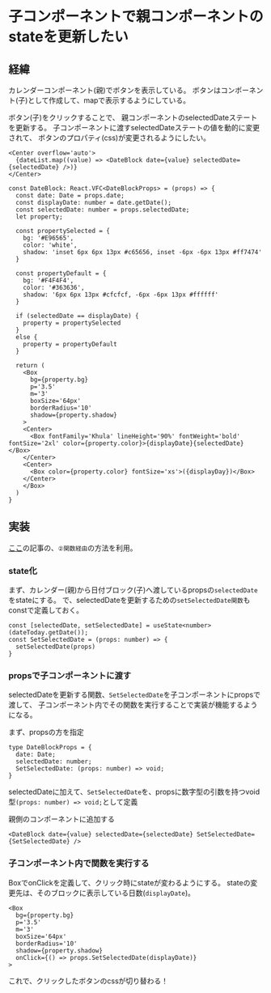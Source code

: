 # 子コンポーネントで親コンポーネントのstateを更新したい

## 経緯

カレンダーコンポーネント(親)でボタンを表示している。
ボタンはコンポーネント(子)として作成して、mapで表示するようにしている。

ボタン(子)をクリックすることで、
親コンポーネントのselectedDateステートを更新する。
子コンポーネントに渡すselectedDateステートの値を動的に変更されて、
ボタンのプロパティ(css)が変更されるようにしたい。

```tsx:Calenderコンポーネント
<Center overflow='auto'>
  {dateList.map((value) => <DateBlock date={value} selectedDate={selectedDate} />)}
</Center>
```

```tsx:DateBlockコンポーネント
const DateBlock: React.VFC<DateBlockProps> = (props) => {
  const date: Date = props.date;
  const displayDate: number = date.getDate();
  const selectedDate: number = props.selectedDate;
  let property;

  const propertySelected = {
    bg: '#E96565',
    color: 'white',
    shadow: 'inset 6px 6px 13px #c65656, inset -6px -6px 13px #ff7474'
  }

  const propertyDefault = {
    bg: '#F4F4F4',
    color: '#363636',
    shadow: '6px 6px 13px #cfcfcf, -6px -6px 13px #ffffff'
  }

  if (selectedDate == displayDate) {
    property = propertySelected
  }
  else {
    property = propertyDefault
  }

  return (
    <Box
      bg={property.bg}
      p='3.5'
      m='3'
      boxSize='64px'
      borderRadius='10'
      shadow={property.shadow}
    >
    <Center>
      <Box fontFamily='Khula' lineHeight='90%' fontWeight='bold' fontSize='2xl' color={property.color}>{displayDate}{selectedDate}</Box>
    </Center>
    <Center>
      <Box color={property.color} fontSize='xs'>({displayDay})</Box>
    </Center>
    </Box>
  )
}
```

## 実装

[ここ](https://qiita.com/akifumii/items/ec9fdb9dd7d649c2f3dc)の記事の、`②関数経由`の方法を利用。

### state化

まず、カレンダー(親)から日付ブロック(子)へ渡しているpropsの`selectedDate`をstateにする。
で、selectedDateを更新するための`setSelectedDate関数`もconstで定義しておく。

```tsx:Schedule.tsx
const [selectedDate, setSelectedDate] = useState<number>(dateToday.getDate());
const SetSelectedDate = (props: number) => {
  setSelectedDate(props)
}
```

### propsで子コンポーネントに渡す

selectedDateを更新する関数、`SetSelectedDate`を子コンポーネントにpropsで渡して、
子コンポーネント内でその関数を実行することで実装が機能するようになる。

まず、propsの方を指定

```tsx:Schedule.tsx
type DateBlockProps = {
  date: Date;
  selectedDate: number;
  SetSelectedDate: (props: number) => void;
}
```

selectedDateに加えて、`SetSelectedDate`を、propsに数字型の引数を持つvoid型`(props: number) => void;`として定義

親側のコンポーネントに追加する

```tsx:Schedule.tsx
<DateBlock date={value} selectedDate={selectedDate} SetSelectedDate={SetSelectedDate} />
```

### 子コンポーネント内で関数を実行する

BoxでonClickを定義して、クリック時にstateが変わるようにする。
stateの変更先は、そのブロックに表示している日数(`displayDate`)。

```tsx:Schedule.tsx
<Box
  bg={property.bg}
  p='3.5'
  m='3'
  boxSize='64px'
  borderRadius='10'
  shadow={property.shadow}
  onClick={() => props.SetSelectedDate(displayDate)}
>
```

これで、クリックしたボタンのcssが切り替わる！